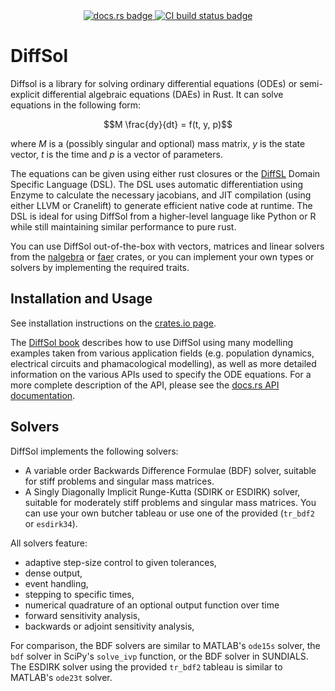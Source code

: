 <div align="center">
<a href="https://docs.rs/diffsol">
    <img src="https://img.shields.io/crates/v/diffsol.svg?label=docs&color=blue&logo=rust" alt="docs.rs badge">
</a>
<a href="https://github.com/martinjrobins/diffsol/actions/workflows/rust.yml">
    <img src="https://github.com/martinjrobins/diffsol/actions/workflows/rust.yml/badge.svg" alt="CI build status badge">
</a>
</div>

# DiffSol

Diffsol is a library for solving ordinary differential equations (ODEs) or semi-explicit differential algebraic equations (DAEs) in Rust. It can solve equations in the following form:

```math
M \frac{dy}{dt} = f(t, y, p)
```

where $M$ is a (possibly singular and optional) mass matrix, $y$ is the state vector, $t$ is the time and $p$ is a vector of parameters. 

The equations can be given using either rust closures or the [DiffSL](https://martinjrobins.github.io/diffsl/) Domain Specific Language (DSL). The DSL uses automatic differentiation using Enzyme to calculate the necessary jacobians, and JIT compilation (using either LLVM or Cranelift) to generate efficient native code at runtime. The DSL is ideal for using DiffSol from a higher-level language like Python or R while still maintaining similar performance to pure rust.

You can use DiffSol out-of-the-box with vectors, matrices and linear solvers from the [nalgebra](https://nalgebra.org) or [faer](https://github.com/sarah-ek/faer-rs) crates, or you can implement your own types or solvers by implementing the required traits.

## Installation and Usage

See installation instructions on the [crates.io page](https://crates.io/crates/diffsol).

The [DiffSol book](https://martinjrobins.github.io/diffsol/) describes how to use DiffSol using many modelling examples taken from various application fields (e.g. population dynamics, electrical circuits and phamacological modelling), as well as more detailed information on the various APIs used to specify the ODE equations. For a more complete description of the API, please see the [docs.rs API documentation](https://docs.rs/diffsol). 

## Solvers 

DiffSol implements the following solvers:
- A variable order Backwards Difference Formulae (BDF) solver, suitable for stiff problems and singular mass matrices.
- A Singly Diagonally Implicit Runge-Kutta (SDIRK or ESDIRK) solver, suitable for moderately stiff problems and singular mass matrices. You can use your own butcher tableau or use one of the provided (`tr_bdf2` or `esdirk34`).

All solvers feature:
- adaptive step-size control to given tolerances, 
- dense output, 
- event handling, 
- stepping to specific times,
- numerical quadrature of an optional output function over time
- forward sensitivity analysis,
- backwards or adjoint sensitivity analysis,

For comparison, the BDF solvers are similar to MATLAB's `ode15s` solver, the `bdf` solver in SciPy's `solve_ivp` function, or the BDF solver in SUNDIALS. The ESDIRK solver using the provided `tr_bdf2` tableau is similar to MATLAB's `ode23t` solver.